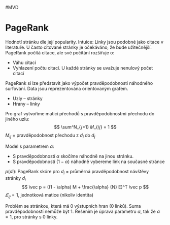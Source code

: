 #MVD 
# PageRank
Hodnotí stránku dle její popularity. Intuice: Linky jsou podobné jako citace v literatuře. U často citované stránky je očekáváno, že bude užitečnější. PageRank počítá citace, ale své počítání rozšiřuje o: 
- Váhu citací
- Vyhlazení počtu citací. U každé stránky se uvažuje nenulový počet citací

PageRank si lze představit jako výpočet pravděpodobnosti náhodného surfování. Data jsou reprezentována orientovaným grafem. 
- Uzly – stránky
- Hrany – linky

Pro graf vytvoříme matici přechodů s pravděpodobnostmi přechodu do jiného uzlu:
$$
\sum^N_{𝑗=1} 𝑀_{𝑖𝑗} = 1
$$
$M_{ij}$ = pravděpodobnost přechodu z $d_i$ do $d_j$

Model s parametrem $\alpha$:
- S pravděpodobností $\alpha$ skočíme náhodně na jinou stránku.
- S pravděpodobností $(1 - \alpha)$ náhodně vybereme link na současné stránce

$p(di)$: PageRank skóre pro $d_i$ = průměrná pravděpodobnost návštěvy stránky $d_i$
$$
\vec p = ((1 - \alpha) M + \frac{\alpha} {N} E)^T \vec p  
$$
$𝐸_{𝑖𝑗} = 1$, jednotková matice (nikoliv identita)

Problém se stránkou, která má 0 výstupních hran (0 linků). Suma pravděpodobností nemůže být 1. Řešením je úprava parametru $\alpha$, tak že $\alpha = 1$, pro stránky s 0 linky.